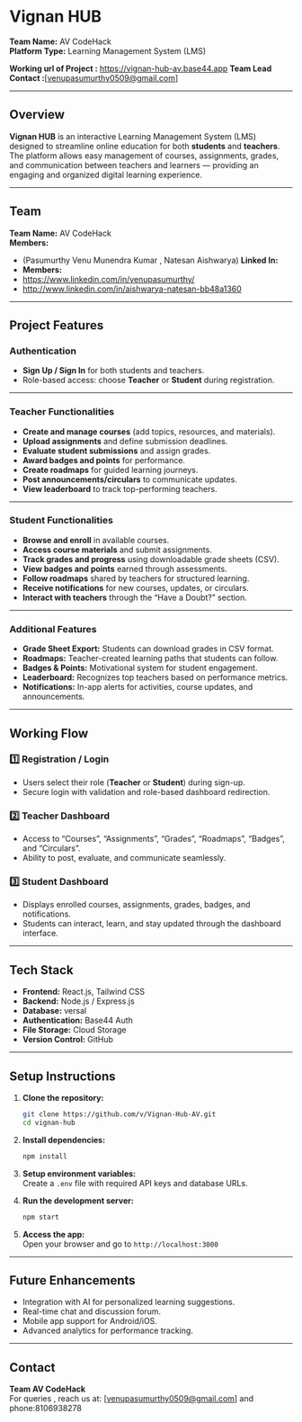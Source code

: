 #  Vignan HUB
**Team Name:** AV CodeHack  
**Platform Type:** Learning Management System (LMS)

**Working url of Project :** https://vignan-hub-av.base44.app
**Team Lead Contact :**[venupasumurthy0509@gmail.com]

---

## Overview
**Vignan HUB** is an interactive Learning Management System (LMS) designed to streamline online education for both **students** and **teachers**.  
The platform allows easy management of courses, assignments, grades, and communication between teachers and learners — providing an engaging and organized digital learning experience.

---

## Team
**Team Name:** AV CodeHack  
**Members:**  
- (Pasumurthy Venu Munendra Kumar , Natesan Aishwarya)
**Linked In:**  
- **Members:**  
- https://www.linkedin.com/in/venupasumurthy/
- http://www.linkedin.com/in/aishwarya-natesan-bb48a1360

---

## Project Features

### Authentication
- **Sign Up / Sign In** for both students and teachers.  
- Role-based access: choose **Teacher** or **Student** during registration.

---

### Teacher Functionalities
- **Create and manage courses** (add topics, resources, and materials).  
- **Upload assignments** and define submission deadlines.  
- **Evaluate student submissions** and assign grades.  
- **Award badges and points** for performance.  
- **Create roadmaps** for guided learning journeys.  
- **Post announcements/circulars** to communicate updates.  
- **View leaderboard** to track top-performing teachers.  

---

### Student Functionalities
- **Browse and enroll** in available courses.  
- **Access course materials** and submit assignments.  
- **Track grades and progress** using downloadable grade sheets (CSV).  
- **View badges and points** earned through assessments.  
- **Follow roadmaps** shared by teachers for structured learning.  
- **Receive notifications** for new courses, updates, or circulars.  
- **Interact with teachers** through the “Have a Doubt?” section.

---

### Additional Features
- **Grade Sheet Export:** Students can download grades in CSV format.  
- **Roadmaps:** Teacher-created learning paths that students can follow.  
- **Badges & Points:** Motivational system for student engagement.  
- **Leaderboard:** Recognizes top teachers based on performance metrics.  
- **Notifications:** In-app alerts for activities, course updates, and announcements.  

---

## Working Flow

### 1️⃣ Registration / Login
- Users select their role (**Teacher** or **Student**) during sign-up.  
- Secure login with validation and role-based dashboard redirection.

### 2️⃣ Teacher Dashboard
- Access to “Courses”, “Assignments”, “Grades”, “Roadmaps”, “Badges”, and “Circulars”.  
- Ability to post, evaluate, and communicate seamlessly.

### 3️⃣ Student Dashboard
- Displays enrolled courses, assignments, grades, badges, and notifications.  
- Students can interact, learn, and stay updated through the dashboard interface.

---

## Tech Stack
- **Frontend:** React.js, Tailwind CSS  
- **Backend:** Node.js / Express.js  
- **Database:** versal 
- **Authentication:** Base44 Auth  
- **File Storage:** Cloud Storage  
- **Version Control:** GitHub  

---

## Setup Instructions

1. **Clone the repository:**  
   ```bash
   git clone https://github.com/v/Vignan-Hub-AV.git
   cd vignan-hub
   ```

2. **Install dependencies:**  
   ```bash
   npm install
   ```

3. **Setup environment variables:**  
   Create a `.env` file with required API keys and database URLs.  

4. **Run the development server:**  
   ```bash
   npm start
   ```

5. **Access the app:**  
   Open your browser and go to `http://localhost:3000`

---

## Future Enhancements
- Integration with AI for personalized learning suggestions.  
- Real-time chat and discussion forum.  
- Mobile app support for Android/iOS.  
- Advanced analytics for performance tracking.

---

## Contact
**Team AV CodeHack**  
For queries , reach us at: [venupasumurthy0509@gmail.com] and phone:8106938278



